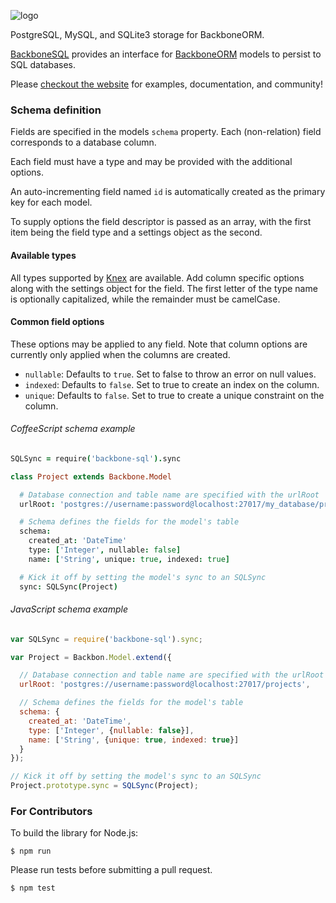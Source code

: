 ![logo](https://github.com/vidigami/backbone-sql/raw/master/media/logo.png)

PostgreSQL, MySQL, and SQLite3 storage for BackboneORM.

[BackboneSQL](http://vidigami.github.io/backbone-orm/backbone-sql.html) provides an interface for [BackboneORM](http://vidigami.github.io/backbone-orm) models to persist to SQL databases.

Please [checkout the website](http://vidigami.github.io/backbone-orm/) for examples, documentation, and community!

### Schema definition

Fields are specified in the models `schema` property. Each (non-relation) field corresponds to a database column.

Each field must have a type and may be provided with the additional options.

An auto-incrementing field named `id` is automatically created as the primary key for each model.

To supply options the field descriptor is passed as an array, with the first item being the field type and a settings object
as the second.

#### Available types
All types supported by [Knex](http://knexjs.org/#Schema-increments) are available. Add column specific options along
with the settings object for the field.
The first letter of the type name is optionally capitalized, while the remainder must be camelCase.

#### Common field options
These options may be applied to any field. Note that column options are currently only applied when the columns are created.

* `nullable`: Defaults to `true`. Set to false to throw an error on null values.
* `indexed`: Defaults to `false`. Set to true to create an index on the column.
* `unique`: Defaults to `false`. Set to true to create a unique constraint on the column.

###### CoffeeScript schema example

```coffeescript
SQLSync = require('backbone-sql').sync

class Project extends Backbone.Model

  # Database connection and table name are specified with the urlRoot
  urlRoot: 'postgres://username:password@localhost:27017/my_database/projects'

  # Schema defines the fields for the model's table
  schema:
    created_at: 'DateTime'
    type: ['Integer', nullable: false]
    name: ['String', unique: true, indexed: true]

  # Kick it off by setting the model's sync to an SQLSync
  sync: SQLSync(Project)
```

###### JavaScript schema example

```javascript
var SQLSync = require('backbone-sql').sync;

var Project = Backbon.Model.extend({

  // Database connection and table name are specified with the urlRoot
  urlRoot: 'postgres://username:password@localhost:27017/projects',

  // Schema defines the fields for the model's table
  schema: {
    created_at: 'DateTime',
    type: ['Integer', {nullable: false}],
    name: ['String', {unique: true, indexed: true}]
  }
});

// Kick it off by setting the model's sync to an SQLSync
Project.prototype.sync = SQLSync(Project);
```

### For Contributors

To build the library for Node.js:

```
$ npm run
```

Please run tests before submitting a pull request.

```
$ npm test
```
